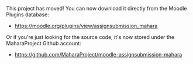 This project has moved! You can now download it directly from the Moodle Plugins database:

* https://moodle.org/plugins/view/assignsubmission_mahara

Or if you're just looking for the source code, it's now stored under the MaharaProject Github account:

* https://github.com/MaharaProject/moodle-assignsubmission-mahara
